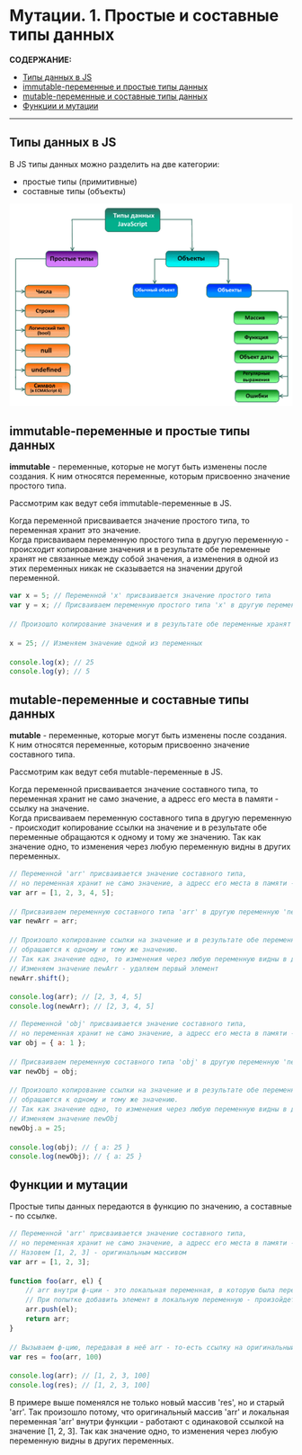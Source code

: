 # Мутации. 1. Простые и составные типы данных

**СОДЕРЖАНИЕ:**
- [Типы данных в JS](#1)
- [immutable-переменные и простые типы данных](#2)
- [mutable-переменные и составные типы данных](#3)
- [Функции и мутации](#4)

---

<a id="1"></a> 

## Типы данных в JS

В JS типы данных можно разделить на две категории:
- простые типы (примитивные)
- составные типы (объекты)

![](./imgs/01.png)

<a id="2"></a> 

## immutable-переменные и простые типы данных

**immutable** - переменные, которые не могут быть изменены после создания. К ним относятся переменные, которым присвоенно значение простого типа.

Рассмотрим как ведут себя immutable-переменные в JS.

Когда переменной присваивается значение простого типа, то переменная хранит это значение.   
Когда присваиваем переменную простого типа в другую переменную - происходит копирование значения и в результате обе переменные хранят не связанные между собой значения, а изменения в одной из этих переменных никак не сказывается на значении другой переменной.

```js
var x = 5; // Переменной 'x' присваивается значение простого типа
var y = x; // Присваиваем переменную простого типа 'х' в другую переменную 'y'

// Произошло копирование значения и в результате обе переменные хранят не связанные между собой значения 5

x = 25; // Изменяем значение одной из переменных

console.log(x); // 25
console.log(y); // 5
```

<a id="3"></a> 

## mutable-переменные и составные типы данных

**mutable** - переменные, которые могут быть изменены после создания. К ним относятся переменные, которым присвоенно значение составного типа.

Рассмотрим как ведут себя mutable-переменные в JS.

Когда переменной присваивается значение составного типа, то переменная хранит не само значение, а адресс его места в памяти - ссылку на значение.   
Когда присваиваем переменную составного типа в другую переменную - происходит копирование ссылки на значение и в результате обе переменные обращаются к одному и тому же значению. Так как значение одно, то изменения через любую переменную видны в других переменных.

```js
// Переменной 'arr' присваивается значение составного типа,
// но переменная хранит не само значение, а адресс его места в памяти - ссылку на значение
var arr = [1, 2, 3, 4, 5];

// Присваиваем переменную составного типа 'arr' в другую переменную 'newArr'
var newArr = arr;

// Произошло копирование ссылки на значение и в результате обе переменные 
// обращаются к одному и тому же значению.
// Так как значение одно, то изменения через любую переменную видны в других переменных.
// Изменяем значение newArr - удаляем первый элемент
newArr.shift();

console.log(arr); // [2, 3, 4, 5] 
console.log(newArr); // [2, 3, 4, 5] 
```

```js
// Переменной 'obj' присваивается значение составного типа,
// но переменная хранит не само значение, а адресс его места в памяти - ссылку на значение
var obj = { a: 1 };

// Присваиваем переменную составного типа 'obj' в другую переменную 'newObj'
var newObj = obj;

// Произошло копирование ссылки на значение и в результате обе переменные 
// обращаются к одному и тому же значению.
// Так как значение одно, то изменения через любую переменную видны в других переменных.
// Изменяем значение newObj
newObj.a = 25;

console.log(obj); // { a: 25 }
console.log(newObj); // { a: 25 }
```

<a id="4"></a> 

## Функции и мутации 

Простые типы данных передаются в функцию по значению, а составные - по ссылке.

```js
// Переменной 'arr' присваивается значение составного типа,
// но переменная хранит не само значение, а адресс его места в памяти - ссылку на значение.
// Назовем [1, 2, 3] - оригинальным массивом
var arr = [1, 2, 3];

function foo(arr, el) {
	// arr внутри ф-ции - это локальная переменная, в которую была передана ссылка на оригинальный массив.
	// При попытке добавить элемент в локальную переменную - произойдет изменение оригинального массива
	arr.push(el);
	return arr;
}

// Вызываем ф-цию, передавая в неё arr - то-есть ссылку на оригинальный массив
var res = foo(arr, 100)

console.log(arr); // [1, 2, 3, 100]
console.log(res); // [1, 2, 3, 100]
```

В примере выше поменялся не только новый массив 'res', но и старый 'arr'. Так произошло потому, что оригинальный массив 'arr' и локальная переменная 'arr' внутри функции - работают с одинаковой ссылкой на значение [1, 2, 3]. Так как значение одно, то изменения через любую переменную видны в других переменных.